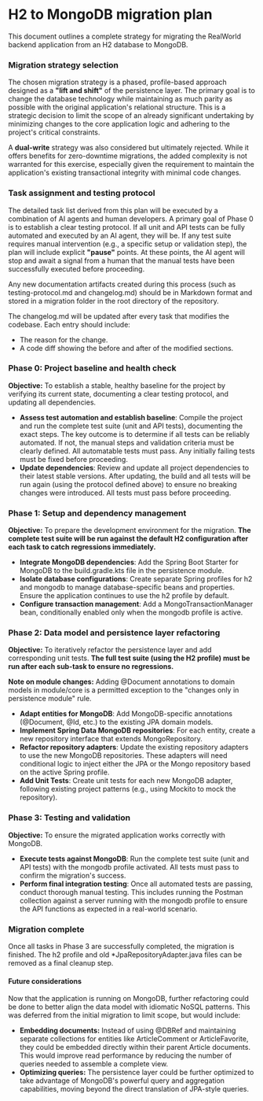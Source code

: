 # H2 to MongoDB migration plan

This document outlines a complete strategy for migrating the RealWorld backend application from an H2 database to MongoDB.

### Migration strategy selection

The chosen migration strategy is a phased, profile-based approach designed as a __"lift and shift"__ of the persistence layer. The primary goal is to change the database technology while maintaining as much parity as possible with the original application's relational structure. This is a strategic decision to limit the scope of an already significant undertaking by minimizing changes to the core application logic and adhering to the project's critical constraints.

A __dual-write__ strategy was also considered but ultimately rejected. While it offers benefits for zero-downtime migrations, the added complexity is not warranted for this exercise, especially given the requirement to maintain the application's existing transactional integrity with minimal code changes.

### Task assignment and testing protocol

The detailed task list derived from this plan will be executed by a combination of AI agents and human developers. A primary goal of Phase 0 is to establish a clear testing protocol. If all unit and API tests can be fully automated and executed by an AI agent, they will be. If any test suite requires manual intervention (e.g., a specific setup or validation step), the plan will include explicit __"pause"__ points. At these points, the AI agent will stop and await a signal from a human that the manual tests have been successfully executed before proceeding.

Any new documentation artifacts created during this process (such as testing-protocol.md and changelog.md) should be in Markdown format and stored in a migration folder in the root directory of the repository.

The changelog.md will be updated after every task that modifies the codebase. Each entry should include:

- The reason for the change.
- A code diff showing the before and after of the modified sections.

### Phase 0: Project baseline and health check

__Objective:__ To establish a stable, healthy baseline for the project by verifying its current state, documenting a clear testing protocol, and updating all dependencies.

- __Assess test automation and establish baseline__: Compile the project and run the complete test suite (unit and API tests), documenting the exact steps. The key outcome is to determine if all tests can be reliably automated. If not, the manual steps and validation criteria must be clearly defined. All automatable tests must pass. Any initially failing tests must be fixed before proceeding.  
- __Update dependencies__: Review and update all project dependencies to their latest stable versions. After updating, the build and all tests will be run again (using the protocol defined above) to ensure no breaking changes were introduced. All tests must pass before proceeding.

### Phase 1: Setup and dependency management

__Objective:__ To prepare the development environment for the migration. __The complete test suite will be run against the default H2 configuration after each task to catch regressions immediately.__

- __Integrate MongoDB dependencies__: Add the Spring Boot Starter for MongoDB to the build.gradle.kts file in the persistence module.  
- __Isolate database configurations__: Create separate Spring profiles for h2 and mongodb to manage database-specific beans and properties. Ensure the application continues to use the h2 profile by default.  
- __Configure transaction management__: Add a MongoTransactionManager bean, conditionally enabled only when the mongodb profile is active.

### Phase 2: Data model and persistence layer refactoring

__Objective:__ To iteratively refactor the persistence layer and add corresponding unit tests. __The full test suite (using the H2 profile) must be run after each sub-task to ensure no regressions.__

__Note on module changes:__ Adding @Document annotations to domain models in module/core is a permitted exception to the "changes only in persistence module" rule.

- __Adapt entities for MongoDB__: Add MongoDB-specific annotations (@Document, @Id, etc.) to the existing JPA domain models.  
- __Implement Spring Data MongoDB repositories__: For each entity, create a new repository interface that extends MongoRepository.  
- __Refactor repository adapters__: Update the existing repository adapters to use the new MongoDB repositories. These adapters will need conditional logic to inject either the JPA or the Mongo repository based on the active Spring profile.  
- __Add Unit Tests__: Create unit tests for each new MongoDB adapter, following existing project patterns (e.g., using Mockito to mock the repository).

### Phase 3: Testing and validation

__Objective:__ To ensure the migrated application works correctly with MongoDB.

- __Execute tests against MongoDB__: Run the complete test suite (unit and API tests) with the mongodb profile activated. All tests must pass to confirm the migration's success.  
- __Perform final integration testing__: Once all automated tests are passing, conduct thorough manual testing. This includes running the Postman collection against a server running with the mongodb profile to ensure the API functions as expected in a real-world scenario.

### Migration complete

Once all tasks in Phase 3 are successfully completed, the migration is finished. The h2 profile and old \*JpaRepositoryAdapter.java files can be removed as a final cleanup step.

#### Future considerations

Now that the application is running on MongoDB, further refactoring could be done to better align the data model with idiomatic NoSQL patterns. This was deferred from the initial migration to limit scope, but would include:

- __Embedding documents:__ Instead of using @DBRef and maintaining separate collections for entities like ArticleComment or ArticleFavorite, they could be embedded directly within their parent Article documents. This would improve read performance by reducing the number of queries needed to assemble a complete view.  
- __Optimizing queries:__ The persistence layer could be further optimized to take advantage of MongoDB's powerful query and aggregation capabilities, moving beyond the direct translation of JPA-style queries.
